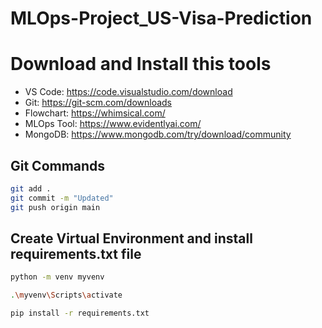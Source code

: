 # MLOps-Project_US-Visa-Prediction

# Download and Install this tools
- VS Code: https://code.visualstudio.com/download
- Git: https://git-scm.com/downloads
- Flowchart: https://whimsical.com/
- MLOps Tool: https://www.evidentlyai.com/
- MongoDB: https://www.mongodb.com/try/download/community


## Git Commands
```Bash
git add . 
git commit -m "Updated"
git push origin main
```
## Create Virtual Environment and install requirements.txt file

```Bash
python -m venv myvenv
```

```Bash
.\myvenv\Scripts\activate
```

```Bash
pip install -r requirements.txt
```

